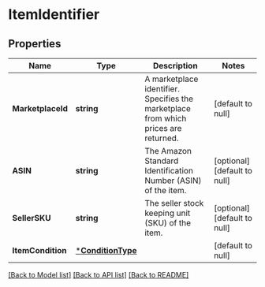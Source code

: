 # ItemIdentifier

## Properties
Name | Type | Description | Notes
------------ | ------------- | ------------- | -------------
**MarketplaceId** | **string** | A marketplace identifier. Specifies the marketplace from which prices are returned. | [default to null]
**ASIN** | **string** | The Amazon Standard Identification Number (ASIN) of the item. | [optional] [default to null]
**SellerSKU** | **string** | The seller stock keeping unit (SKU) of the item. | [optional] [default to null]
**ItemCondition** | [***ConditionType**](ConditionType.md) |  | [default to null]

[[Back to Model list]](../README.md#documentation-for-models) [[Back to API list]](../README.md#documentation-for-api-endpoints) [[Back to README]](../README.md)


